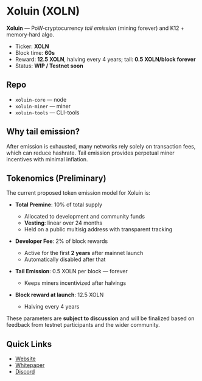# Xoluin (XOLN)

**Xoluin** — PoW‑cryptocurrency *tail emission* (mining forever) and K12 + memory‑hard algo.

- Ticker: **XOLN**
- Block time: **60s**
- Reward: **12.5 XOLN**, halving every 4 years; tail: **0.5 XOLN/block forever**
- Status: **WIP / Testnet soon**

## Repo
- `xoluin-core` — node
- `xoluin-miner` — miner
- `xoluin-tools` — CLI-tools

## Why tail emission?
After emission is exhausted, many networks rely solely on transaction fees, which can reduce hashrate. Tail emission provides perpetual miner incentives with minimal inflation.

## Tokenomics (Preliminary)

The current proposed token emission model for Xoluin is:

- **Total Premine**: 10% of total supply  
  - Allocated to development and community funds  
  - **Vesting**: linear over 24 months  
  - Held on a public multisig address with transparent tracking

- **Developer Fee**: 2% of block rewards  
  - Active for the first **2 years** after mainnet launch  
  - Automatically disabled after that

- **Tail Emission**: 0.5 XOLN per block — forever  
  - Keeps miners incentivized after halvings

- **Block reward at launch**: 12.5 XOLN  
  - Halving every 4 years

These parameters are **subject to discussion** and will be finalized based on feedback from testnet participants and the wider community.


## Quick Links

- [Website](https://xoluin.com)
- [Whitepaper](https://xoluin.com/whitepaper.html)
- [Discord](https://discord.gg/4suskNWjWx)
